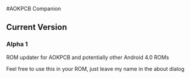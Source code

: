 #AOKPCB Companion

## Current Version

### Alpha 1



ROM updater for AOKPCB and potentially other Android 4.0 ROMs

Feel free to use this in your ROM, just leave my name in the about dialog